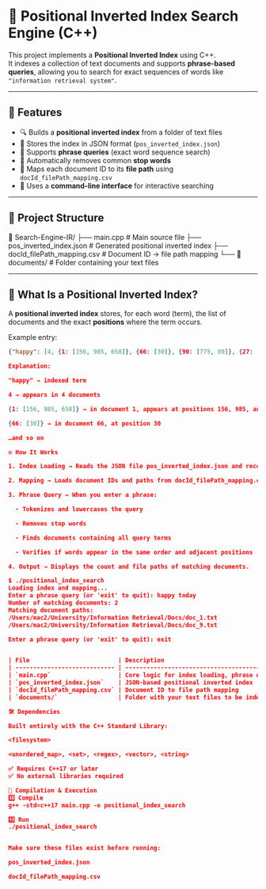 # 📘 Positional Inverted Index Search Engine (C++)

This project implements a **Positional Inverted Index** using C++.  
It indexes a collection of text documents and supports **phrase-based queries**, allowing you to search for exact sequences of words like `"information retrieval system"`.

---

## 🚀 Features

- 🔍 Builds a **positional inverted index** from a folder of text files  
- 🧠 Stores the index in JSON format (`pos_inverted_index.json`)  
- 💬 Supports **phrase queries** (exact word sequence search)  
- 🧹 Automatically removes common **stop words**  
- 🔗 Maps each document ID to its **file path** using `docId_filePath_mapping.csv`  
- 🧾 Uses a **command-line interface** for interactive searching  

---

## 📂 Project Structure

📁 Search-Engine-IR/
├── main.cpp # Main source file
├── pos_inverted_index.json # Generated positional inverted index
├── docId_filePath_mapping.csv # Document ID → file path mapping
└── 📄 documents/ # Folder containing your text files


---

## 🧠 What Is a Positional Inverted Index?

A **positional inverted index** stores, for each word (term), the list of documents and the exact **positions** where the term occurs.

Example entry:
```json
{"happy": [4, {1: [156, 985, 658]}, {66: [30]}, {90: [775, 89]}, {27: [15, 120, 128]}]}

Explanation:

"happy" → indexed term

4 → appears in 4 documents

{1: [156, 985, 658]} → in document 1, appears at positions 156, 985, and 658

{66: [30]} → in document 66, at position 30

…and so on

⚙️ How It Works

1. Index Loading → Reads the JSON file pos_inverted_index.json and reconstructs the index in memory.

2. Mapping → Loads document IDs and paths from docId_filePath_mapping.csv.

3. Phrase Query → When you enter a phrase:

  - Tokenizes and lowercases the query

  - Removes stop words

  - Finds documents containing all query terms

  - Verifies if words appear in the same order and adjacent positions

4. Output → Displays the count and file paths of matching documents.

$ ./positional_index_search
Loading index and mapping...
Enter a phrase query (or 'exit' to quit): happy today
Number of matching documents: 2
Matching document paths:
/Users/mac2/University/Information Retrieval/Docs/doc_1.txt
/Users/mac2/University/Information Retrieval/Docs/doc_9.txt

Enter a phrase query (or 'exit' to quit): exit


| File                         | Description                                         |
| ---------------------------- | --------------------------------------------------- |
| `main.cpp`                   | Core logic for index loading, phrase query, and CLI |
| `pos_inverted_index.json`    | JSON-based positional inverted index                |
| `docId_filePath_mapping.csv` | Document ID to file path mapping                    |
| `documents/`                 | Folder with your text files to be indexed           |

🛠️ Dependencies

Built entirely with the C++ Standard Library:

<filesystem>

<unordered_map>, <set>, <regex>, <vector>, <string>

✅ Requires C++17 or later
✅ No external libraries required

🧾 Compilation & Execution
1️⃣ Compile
g++ -std=c++17 main.cpp -o positional_index_search

2️⃣ Run
./positional_index_search


Make sure these files exist before running:

pos_inverted_index.json

docId_filePath_mapping.csv

